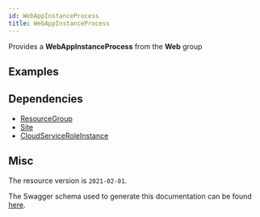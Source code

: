 ```yaml
---
id: WebAppInstanceProcess
title: WebAppInstanceProcess
---
```

Provides a **WebAppInstanceProcess** from the **Web** group
## Examples
## Dependencies
- [ResourceGroup](../Resources/ResourceGroup.md)
- [Site](../Web/Site.md)
- [CloudServiceRoleInstance](../Compute/CloudServiceRoleInstance.md)
## Misc
The resource version is `2021-02-01`.

The Swagger schema used to generate this documentation can be found [here](https://github.com/Azure/azure-rest-api-specs/tree/main/specification/web/resource-manager/Microsoft.Web/stable/2021-02-01/WebApps.json).
